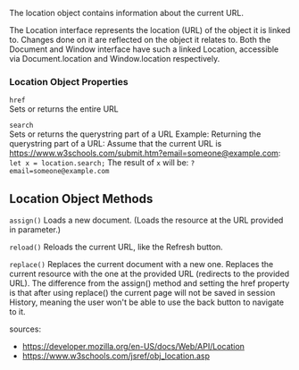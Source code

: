The location object contains information about the current URL.

The Location interface represents the location (URL) of the object it is linked to. Changes done on it are reflected on the object it relates to. Both the Document and Window interface have such a linked Location, accessible via Document.location and Window.location respectively.

### Location Object Properties
`href`	
Sets or returns the entire URL

`search`	
Sets or returns the querystring part of a URL
Example: 
Returning the querystring part of a URL: Assume that the current URL is https://www.w3schools.com/submit.htm?email=someone@example.com:
`let x = location.search;`
The result of `x` will be:
`?email=someone@example.com`

## Location Object Methods

`assign()`
Loads a new document. (Loads the resource at the URL provided in parameter.)

`reload()`
Reloads the current URL, like the Refresh button.

`replace()`	
Replaces the current document with a new one.
Replaces the current resource with the one at the provided URL (redirects to the provided URL). The difference from the assign() method and setting the href property is that after using replace() the current page will not be saved in session History, meaning the user won't be able to use the back button to navigate to it.

sources: 
- https://developer.mozilla.org/en-US/docs/Web/API/Location
- https://www.w3schools.com/jsref/obj_location.asp